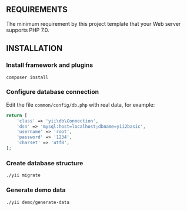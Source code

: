 REQUIREMENTS
------------

The minimum requirement by this project template that your Web server supports PHP 7.0.


INSTALLATION
------------

### Install framework and plugins
~~~
composer install
~~~

### Configure database connection

Edit the file `common/config/db.php` with real data, for example:

```php
return [
    'class' => 'yii\db\Connection',
    'dsn' => 'mysql:host=localhost;dbname=yii2basic',
    'username' => 'root',
    'password' => '1234',
    'charset' => 'utf8',
];
```

### Create database structure
~~~
./yii migrate
~~~

### Generate demo data
~~~
./yii demo/generate-data
~~~
